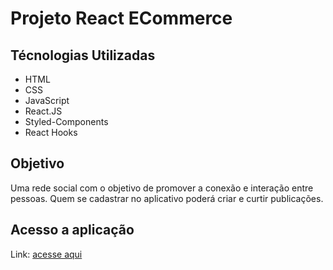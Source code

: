 # Projeto React ECommerce

## Técnologias Utilizadas

- HTML
- CSS
- JavaScript
- React.JS
- Styled-Components
- React Hooks

## Objetivo

Uma rede social com o objetivo de promover a conexão e interação entre pessoas. Quem se cadastrar no aplicativo poderá criar e curtir publicações.

## Acesso a aplicação

Link: [acesse aqui](https://s-social-network.netlify.app/)
